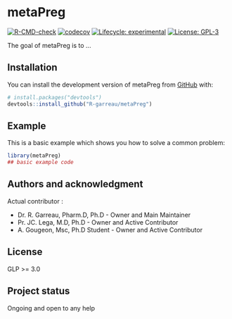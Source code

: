
# metaPreg

<!-- badges: start -->
[![R-CMD-check](https://github.com/R-garreau/metaPreg/actions/workflows/R-CMD-check.yaml/badge.svg)](https://github.com/R-garreau/metaPreg/actions/workflows/R-CMD-check.yaml)
[![codecov](https://codecov.io/github/R-garreau/metaPreg/graph/badge.svg?token=F4IMFSQA8D)](https://codecov.io/github/R-garreau/metaPreg)
[![Lifecycle: experimental](https://img.shields.io/badge/lifecycle-experimental-orange.svg)](https://lifecycle.r-lib.org/articles/stages.html#experimental)
[![License: GPL-3](https://img.shields.io/badge/license-GPL--3-blue.svg)](https://cran.r-project.org/web/licenses/GPL-3)
<!-- badges: end -->

The goal of metaPreg is to ...

## Installation

You can install the development version of metaPreg from [GitHub](https://github.com/) with:

``` r
# install.packages("devtools")
devtools::install_github("R-garreau/metaPreg")
```

## Example

This is a basic example which shows you how to solve a common problem:

``` r
library(metaPreg)
## basic example code
```

## Authors and acknowledgment

Actual contributor :

-   Dr. R. Garreau, Pharm.D, Ph.D - Owner and Main Maintainer  
-   Pr. JC. Lega, M.D, Ph.D - Owner and Active Contributor  
-   A. Gougeon, Msc, Ph.D Student - Owner and Active Contributor

## License

GLP \>= 3.0

## Project status

Ongoing and open to any help
